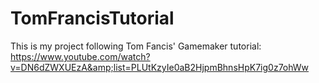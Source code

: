 # TomFrancisTutorial
This is my project following Tom Fancis' Gamemaker tutorial: https://www.youtube.com/watch?v=DN6dZWXUEzA&amp;list=PLUtKzyIe0aB2HjpmBhnsHpK7ig0z7ohWw
